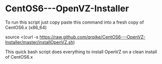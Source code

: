 CentOS6---OpenVZ-Installer
==========================

To run this script just copy paste this command into a fresh copy of CentOS6.x (x86_64)

source <(curl -s https://raw.github.com/qrpike/CentOS6---OpenVZ-Installer/master/installOpenVZ.sh)

This quick bash script does everything to install OpenVZ on a clean install of CentOS6.x